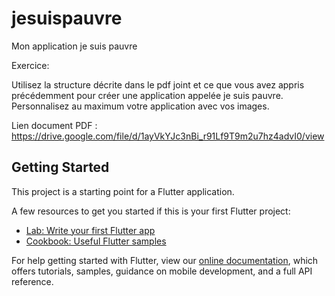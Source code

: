 # jesuispauvre

Mon application je suis pauvre

Exercice:

Utilisez la structure décrite dans le pdf joint et ce que vous avez appris précédemment pour créer une application appelée je suis pauvre.
Personnalisez au maximum votre application avec vos images.

Lien document PDF : https://drive.google.com/file/d/1ayVkYJc3nBi_r91Lf9T9m2u7hz4advI0/view

## Getting Started

This project is a starting point for a Flutter application.

A few resources to get you started if this is your first Flutter project:

- [Lab: Write your first Flutter app](https://flutter.dev/docs/get-started/codelab)
- [Cookbook: Useful Flutter samples](https://flutter.dev/docs/cookbook)

For help getting started with Flutter, view our
[online documentation](https://flutter.dev/docs), which offers tutorials,
samples, guidance on mobile development, and a full API reference.
